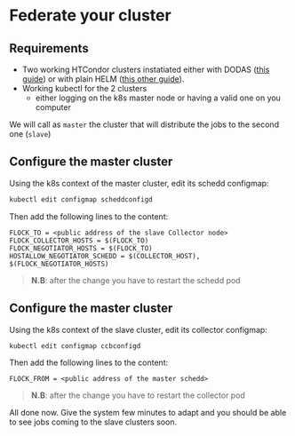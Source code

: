 # Federate your cluster

## Requirements

- Two working HTCondor clusters instatiated either with DODAS ([this guide](condor.md)) or with plain HELM ([this other guide](condor-helm.md)).
- Working kubectl for the 2 clusters
    - either logging on the k8s master node or having a valid one on you computer

We will call as `master` the cluster that will distribute the jobs to the second one (`slave`)

## Configure the master cluster

Using the k8s context of the master cluster, edit its schedd configmap:

```bash
kubectl edit configmap scheddconfigd
```

Then add the following lines to the content:

```text
FLOCK_TO = <public address of the slave Collector node>
FLOCK_COLLECTOR_HOSTS = $(FLOCK_TO)
FLOCK_NEGOTIATOR_HOSTS = $(FLOCK_TO)
HOSTALLOW_NEGOTIATOR_SCHEDD = $(COLLECTOR_HOST), $(FLOCK_NEGOTIATOR_HOSTS)
```

> **N.B**: after the change you have to restart the schedd pod

## Configure the master cluster

Using the k8s context of the slave cluster, edit its collector configmap:

```bash
kubectl edit configmap ccbconfigd
```

Then add the following lines to the content:

```text
FLOCK_FROM = <public address of the master schedd>
```

> **N.B**: after the change you have to restart the collector pod

All done now. Give the system few minutes to adapt and you should be able to see jobs coming to the slave clusters soon.
